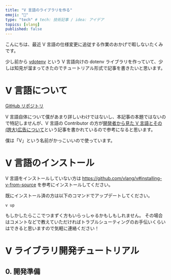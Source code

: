 ```yaml
---
title: "V 言語のライブラリを作る"
emoji: "👾"
type: "tech" # tech: 技術記事 / idea: アイデア
topics: [vlang]
published: false
---
```


こんにちは、最近 V 言語の仕様変更に追従する作業のおかげで暇しないたくみです。

少し前から [vdotenv](https://github.com/zztkm/vdotenv) という V 言語向けの dotenv ライブラリを作っていて、少しは知見が溜まってきたのでチュートリアル形式で記事を書きたいと思います。


# V 言語について

[GitHub リポジトリ](https://github.com/vlang/v)

V 言語自体について僕があまり詳しいわけではないし、本記事の本題ではないので特記しませんが、V 言語の Contributor の方が[開発者から見た V 言語とその(誇大)広告について](https://zenn.dev/zakuro9715/articles/vlang-from-contributor-perspective)という記事を書かれているので参考になると思います。

僕は「V」という名前がかっこいいので使っています。


# V 言語のインストール

V 言語をインストールしていない方は https://github.com/vlang/v#installing-v-from-source を参考にインストールしてください。

既にインストール済の方は以下のコマンドでアップデートしてください。

```shell
v up
```

もしかしたらここでつまずく方もいらっしゃるかもしもしれません。
その場合はコメントなどで教えていただければトラブルシューティングのお手伝いくらいはできると思いますので気軽に連絡ください！


# V ライブラリ開発チュートリアル

## 0. 開発準備
